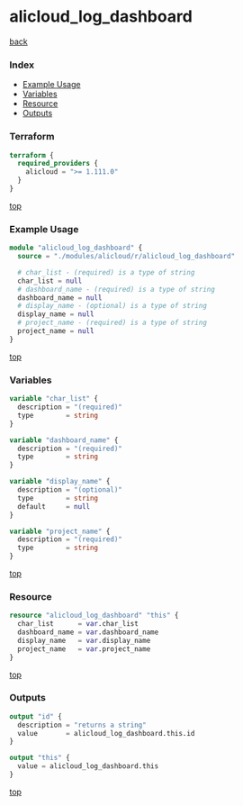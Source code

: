 # alicloud_log_dashboard

[back](../alicloud.md)

### Index

- [Example Usage](#example-usage)
- [Variables](#variables)
- [Resource](#resource)
- [Outputs](#outputs)

### Terraform

```terraform
terraform {
  required_providers {
    alicloud = ">= 1.111.0"
  }
}
```

[top](#index)

### Example Usage

```terraform
module "alicloud_log_dashboard" {
  source = "./modules/alicloud/r/alicloud_log_dashboard"

  # char_list - (required) is a type of string
  char_list = null
  # dashboard_name - (required) is a type of string
  dashboard_name = null
  # display_name - (optional) is a type of string
  display_name = null
  # project_name - (required) is a type of string
  project_name = null
}
```

[top](#index)

### Variables

```terraform
variable "char_list" {
  description = "(required)"
  type        = string
}

variable "dashboard_name" {
  description = "(required)"
  type        = string
}

variable "display_name" {
  description = "(optional)"
  type        = string
  default     = null
}

variable "project_name" {
  description = "(required)"
  type        = string
}
```

[top](#index)

### Resource

```terraform
resource "alicloud_log_dashboard" "this" {
  char_list      = var.char_list
  dashboard_name = var.dashboard_name
  display_name   = var.display_name
  project_name   = var.project_name
}
```

[top](#index)

### Outputs

```terraform
output "id" {
  description = "returns a string"
  value       = alicloud_log_dashboard.this.id
}

output "this" {
  value = alicloud_log_dashboard.this
}
```

[top](#index)